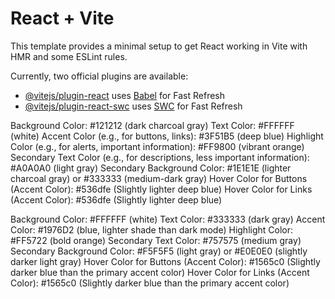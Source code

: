 # React + Vite

This template provides a minimal setup to get React working in Vite with HMR and some ESLint rules.

Currently, two official plugins are available:

- [@vitejs/plugin-react](https://github.com/vitejs/vite-plugin-react/blob/main/packages/plugin-react/README.md) uses [Babel](https://babeljs.io/) for Fast Refresh
- [@vitejs/plugin-react-swc](https://github.com/vitejs/vite-plugin-react-swc) uses [SWC](https://swc.rs/) for Fast Refresh

<!-- colours to use -->

<!-- Dark Mode -->

Background Color: #121212 (dark charcoal gray)
Text Color: #FFFFFF (white)
Accent Color (e.g., for buttons, links): #3F51B5 (deep blue)
Highlight Color (e.g., for alerts, important information): #FF9800 (vibrant orange)
Secondary Text Color (e.g., for descriptions, less important information): #A0A0A0 (light gray)
Secondary Background Color: #1E1E1E (lighter charcoal gray) or #333333 (medium-dark gray)
Hover Color for Buttons (Accent Color): #536dfe (Slightly lighter deep blue)
Hover Color for Links (Accent Color): #536dfe (Slightly lighter deep blue)

<!-- Light Mode -->

Background Color: #FFFFFF (white)
Text Color: #333333 (dark gray)
Accent Color: #1976D2 (blue, lighter shade than dark mode)
Highlight Color: #FF5722 (bold orange)
Secondary Text Color: #757575 (medium gray)
Secondary Background Color: #F5F5F5 (light gray) or #E0E0E0 (slightly darker light gray)
Hover Color for Buttons (Accent Color): #1565c0 (Slightly darker blue than the primary accent color)
Hover Color for Links (Accent Color): #1565c0 (Slightly darker blue than the primary accent color)
